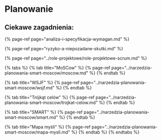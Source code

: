 # Planowanie

## Ciekawe zagadnienia:

{% page-ref page="analiza-i-specyfikacja-wymagan.md" %}

{% page-ref page="ryzyko-a-niepozadane-skutki.md" %}

{% page-ref page="../role-projektowe/role-projektowe-scrum.md" %}

{% tabs %}
{% tab title="MoSCow" %}
{% page-ref page="../narzedzia-planowania-smart-moscow/moscow.md" %}
{% endtab %}

{% tab title="WSJF" %}
{% page-ref page="../narzedzia-planowania-smart-moscow/wsjf.md" %}
{% endtab %}

{% tab title="Trójkąt celów" %}
{% page-ref page="../narzedzia-planowania-smart-moscow/trojkat-celow.md" %}
{% endtab %}

{% tab title="SMART" %}
{% page-ref page="../narzedzia-planowania-smart-moscow/smart.md" %}
{% endtab %}

{% tab title="Mapa myśli" %}
{% page-ref page="../narzedzia-planowania-smart-moscow/mapa-mysli.md" %}
{% endtab %}
{% endtabs %}



